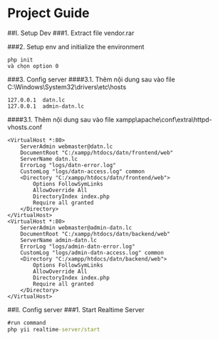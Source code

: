 Project Guide
==================

##I. Setup Dev
###1. Extract file vendor.rar

###2. Setup env
and initialize the environment
~~~
php init
và chọn option 0
~~~
###3. Config server
####3.1. Thêm nội dung sau vào file C:\Windows\System32\drivers\etc\hosts
~~~
127.0.0.1  datn.lc
127.0.0.1  admin-datn.lc
~~~
####3.1. Thêm nội dung sau vào file xampp\apache\conf\extra\httpd-vhosts.conf
~~~
<VirtualHost *:80>
    ServerAdmin webmaster@datn.lc
    DocumentRoot "C:/xampp/htdocs/datn/frontend/web"
    ServerName datn.lc
    ErrorLog "logs/datn-error.log"
    CustomLog "logs/datn-access.log" common
	<Directory "C:/xampp/htdocs/datn/frontend/web">
		Options FollowSymLinks
		AllowOverride All
		DirectoryIndex index.php
		Require all granted
	</Directory>
</VirtualHost>
<VirtualHost *:80>
    ServerAdmin webmaster@admin-datn.lc
    DocumentRoot "C:/xampp/htdocs/datn/backend/web"
    ServerName admin-datn.lc
    ErrorLog "logs/admin-datn-error.log"
    CustomLog "logs/admin-datn-access.log" common
	<Directory "C:/xampp/htdocs/datn/backend/web">
		Options FollowSymLinks
		AllowOverride All
		DirectoryIndex index.php
		Require all granted
	</Directory>
</VirtualHost>
~~~

##II. Config server
###1. Start Realtime Server
```cmd
#run command
php yii realtime-server/start
```


